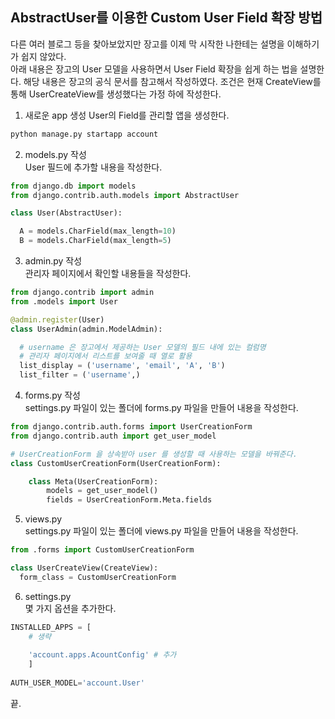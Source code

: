## AbstractUser를 이용한 Custom User Field 확장 방법
   
다른 여러 블로그 등을 찾아보았지만 장고를 이제 막 시작한 나한테는 설명을 이해하기가 쉽지 않았다.   
아래 내용은 장고의 User 모델을 사용하면서 User Field 확장을 쉽게 하는 법을 설명한다.
해당 내용은 장고의 공식 문서를 참고해서 작성하였다.
조건은 현재 CreateView를 통해 UserCreateView를 생성했다는 가정 하에 작성한다.
1) 새로운 app 생성
User의 Field를 관리할 앱을 생성한다.   
   
```python
python manage.py startapp account
```
2) models.py 작성  
User 필드에 추가할 내용을 작성한다.
   
```python
from django.db import models
from django.contrib.auth.models import AbstractUser

class User(AbstractUser):

  A = models.CharField(max_length=10)
  B = models.CharField(max_length=5)

```
3) admin.py 작성  
관리자 페이지에서 확인할 내용들을 작성한다.
```python
from django.contrib import admin
from .models import User

@admin.register(User)
class UserAdmin(admin.ModelAdmin):

  # username 은 장고에서 제공하는 User 모델의 필드 내에 있는 컬럼명
  # 관리자 페이지에서 리스트를 보여줄 때 열로 활용
  list_display = ('username', 'email', 'A', 'B')
  list_filter = ('username',)
```
4) forms.py 작성  
settings.py 파일이 있는 폴더에 forms.py 파일을 만들어 내용을 작성한다.

```python
from django.contrib.auth.forms import UserCreationForm
from django.contrib.auth import get_user_model

# UserCreationForm 을 상속받아 user 를 생성할 때 사용하는 모델을 바꿔준다.
class CustomUserCreationForm(UserCreationForm):

    class Meta(UserCreationForm):
        models = get_user_model()
        fields = UserCreationForm.Meta.fields
```
5) views.py  
settings.py 파일이 있는 폴더에 views.py 파일을 만들어 내용을 작성한다.
   
```python
from .forms import CustomUserCreationForm

class UserCreateView(CreateView):
  form_class = CustomUserCreationForm
```
6) settings.py  
몇 가지 옵션을 추가한다.
   
```python
INSTALLED_APPS = [
    # 생략
    
    'account.apps.AcountConfig' # 추가
    ]
    
AUTH_USER_MODEL='account.User'
```
끝.
